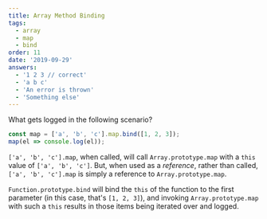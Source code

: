 ```yaml
---
title: Array Method Binding
tags:
  - array
  - map
  - bind
order: 11
date: '2019-09-29'
answers:
  - '1 2 3 // correct'
  - 'a b c'
  - 'An error is thrown'
  - 'Something else'
---
```


What gets logged in the following scenario?

```javascript
const map = ['a', 'b', 'c'].map.bind([1, 2, 3]);
map(el => console.log(el));
```

<!-- explanation -->

`['a', 'b', 'c'].map`, when called, will call `Array.prototype.map` with a `this` value of `['a', 'b', 'c']`. But, when used as a *reference*, rather than called, `['a', 'b', 'c'].map` is simply a reference to `Array.prototype.map`.

`Function.prototype.bind` will bind the `this` of the function to the first parameter (in this case, that's `[1, 2, 3]`), and invoking `Array.prototype.map` with such a `this` results in those items being iterated over and logged.
